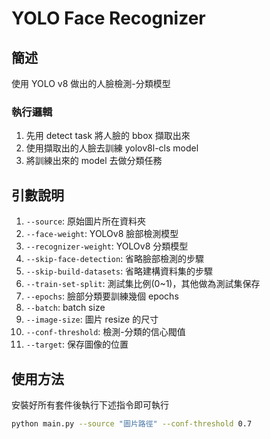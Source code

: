 # YOLO Face Recognizer

## 簡述

使用 YOLO v8 做出的人臉檢測-分類模型

### 執行邏輯

1. 先用 detect task 將人臉的 bbox 擷取出來
2. 使用擷取出的人臉去訓練 yolov8l-cls model
3. 將訓練出來的 model 去做分類任務

## 引數說明

1. `--source`: 原始圖片所在資料夾
2. `--face-weight`: YOLOv8 臉部檢測模型
3. `--recognizer-weight`: YOLOv8 分類模型
4. `--skip-face-detection`: 省略臉部檢測的步驟
5. `--skip-build-datasets`: 省略建構資料集的步驟
6. `--train-set-split`: 測試集比例(0~1)，其他做為測試集保存
7. `--epochs`: 臉部分類要訓練幾個 epochs
8. `--batch`: batch size
9. `--image-size`: 圖片 resize 的尺寸
10. `--conf-threshold`: 檢測-分類的信心閥值
11. `--target`: 保存圖像的位置

## 使用方法

安裝好所有套件後執行下述指令即可執行

```bash
python main.py --source "圖片路徑" --conf-threshold 0.7
```
